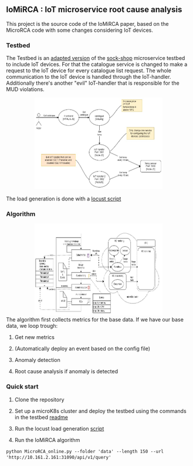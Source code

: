 ## IoMiRCA : IoT microservice root cause analysis
This project is the source code of the IoMiRCA paper, based on the MicroRCA code with some changes considering IoT devices.


### Testbed
The Testbed is an [adapted version](https://anonymous.4open.science/r/microservice-demo-2238/) of the [sock-shop](https://github.com/microservices-demo/microservices-demo) microservice testbed to include IoT devices. For that the catalogue service is changed to make a request to the IoT device for every catalogue list request. The whole communication to the IoT device is handled through the IoT-handler. Additionally there's another "evil" IoT-handler that is responsible for the MUD violations.
<center><img src="./images/specific_IoT_implementation.jpg" width="350" height="250"></center>

The load generation is done with a [locust script](https://anonymous.4open.science/r/Sock-shop_load-44D5/)

### Algorithm
<center><img src="./images/RCA_software_architecture.jpg" width="350" height="250"></center>
The algorithm first collects metrics for the base data. If we have our base data, we loop trough:

1. Get new metrics

2. (Automatically deploy an event based on the config file)

3. Anomaly detection

4. Root cause analysis if anomaly is detected

### Quick start

1. Clone the repository

2. Set up a microK8s cluster and deploy the testbed using the commands in the testbed [readme](https://anonymous.4open.science/r/microservice-demo-2238/)

3. Run the locust load generation [script](https://anonymous.4open.science/r/Sock-shop_load-44D5/)

4. Run the IoMiRCA algorithm
```
python MicroRCA_online.py --folder 'data' --length 150 --url 'http://10.161.2.161:31090/api/v1/query'
```
